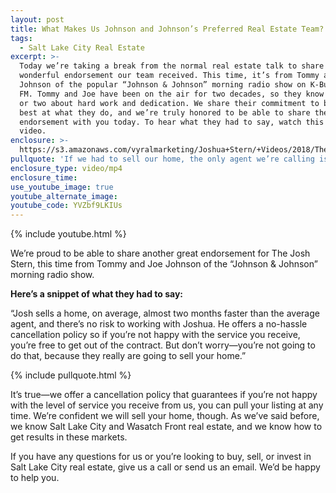 ```yaml
---
layout: post
title: What Makes Us Johnson and Johnson’s Preferred Real Estate Team?
tags:
  - Salt Lake City Real Estate
excerpt: >-
  Today we’re taking a break from the normal real estate talk to share another
  wonderful endorsement our team received. This time, it’s from Tommy and Joe
  Johnson of the popular “Johnson & Johnson” morning radio show on K-Bull 93.3
  FM. Tommy and Joe have been on the air for two decades, so they know a thing
  or two about hard work and dedication. We share their commitment to being the
  best at what they do, and we’re truly honored to be able to share their
  endorsement with you today. To hear what they had to say, watch this short
  video.
enclosure: >-
  https://s3.amazonaws.com/vyralmarketing/Joshua+Stern/+Videos/2018/The+Stern+Team-+Johnson+%2526+Johnson+Endorsement.mp4
pullquote: 'If we had to sell our home, the only agent we’re calling is Joshua Stern.'
enclosure_type: video/mp4
enclosure_time:
use_youtube_image: true
youtube_alternate_image:
youtube_code: YVZbf9LKIUs
---
```


{% include youtube.html %}

We’re proud to be able to share another great endorsement for The Josh Stern, this time from Tommy and Joe Johnson of the “Johnson & Johnson” morning radio show.

**Here’s a snippet of what they had to say:**

“Josh sells a home, on average, almost two months faster than the average agent, and there’s no risk to working with Joshua. He offers a no-hassle cancellation policy so if you’re not happy with the service you receive, you’re free to get out of the contract. But don’t worry—you’re not going to do that, because they really are going to sell your home.”

{% include pullquote.html %}

It’s true—we offer a cancellation policy that guarantees if you’re not happy with the level of service you receive from us, you can pull your listing at any time. We’re confident we will sell your home, though. As we’ve said before, we know Salt Lake City and Wasatch Front real estate, and we know how to get results in these markets.

If you have any questions for us or you’re looking to buy, sell, or invest in Salt Lake City real estate, give us a call or send us an email. We’d be happy to help you.